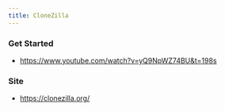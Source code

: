 ```yaml
---
title: CloneZilla
---
```


### Get Started

- https://www.youtube.com/watch?v=yQ9NpWZ74BU&t=198s

### Site

- https://clonezilla.org/